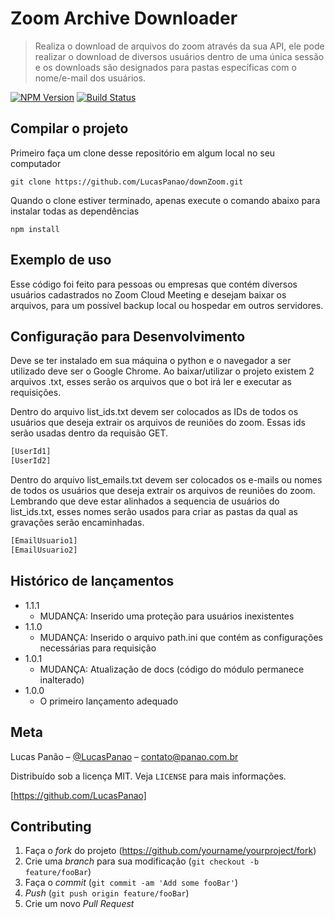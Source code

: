 # Zoom Archive Downloader
> Realiza o download de arquivos do zoom através da sua API, ele pode realizar o download de diversos usuários dentro de uma única sessão e os downloads são designados para pastas específicas com o nome/e-mail dos usuários.  

[![NPM Version][npm-image]][npm-url]
[![Build Status][travis-image]][travis-url]

## Compilar o projeto
Primeiro faça um clone desse repositório em algum local no seu computador
```
git clone https://github.com/LucasPanao/downZoom.git
```

Quando o clone estiver terminado, apenas execute o comando abaixo para instalar todas as dependências
```
npm install
```

## Exemplo de uso

Esse código foi feito para pessoas ou empresas que contém diversos usuários cadastrados no Zoom Cloud Meeting e desejam baixar os arquivos, para um possível backup local ou hospedar em outros servidores.  

## Configuração para Desenvolvimento

Deve se ter instalado em sua máquina o python e o navegador a ser utilizado deve ser o Google Chrome.  Ao baixar/utilizar o projeto existem 2 arquivos .txt, esses serão os arquivos que o bot irá ler e executar as requisições. 

Dentro do arquivo list_ids.txt devem ser colocados as IDs de todos os usuários que deseja extrair os arquivos de reuniões do zoom. Essas ids serão usadas dentro da requisão GET. 

```sh
[UserId1]
[UserId2]
```

Dentro do arquivo list_emails.txt devem ser colocados os e-mails ou nomes de todos os usuários que deseja extrair os arquivos de reuniões do zoom. Lembrando que deve estar alinhados a sequencia de usuários do list_ids.txt, esses nomes serão usados para criar as pastas da qual as gravações serão encaminhadas. 

```sh
[EmailUsuario1]
[EmailUsuario2]
```


## Histórico de lançamentos

* 1.1.1
    * MUDANÇA: Inserido uma proteção para usuários inexistentes
* 1.1.0
    * MUDANÇA: Inserido o arquivo path.ini que contém as configurações necessárias para requisição
* 1.0.1
    * MUDANÇA: Atualização de docs (código do módulo permanece inalterado)
* 1.0.0
    * O primeiro lançamento adequado

## Meta

Lucas Panão – [@LucasPanao](https://www.linkedin.com/in/lucas-panao/) – contato@panao.com.br

Distribuído sob a licença MIT. Veja `LICENSE` para mais informações.

[https://github.com/LucasPanao]

## Contributing

1. Faça o _fork_ do projeto (<https://github.com/yourname/yourproject/fork>)
2. Crie uma _branch_ para sua modificação (`git checkout -b feature/fooBar`)
3. Faça o _commit_ (`git commit -am 'Add some fooBar'`)
4. _Push_ (`git push origin feature/fooBar`)
5. Crie um novo _Pull Request_

[npm-image]: https://img.shields.io/npm/v/datadog-metrics.svg?style=flat-square
[npm-url]: https://npmjs.org/package/datadog-metrics
[npm-downloads]: https://img.shields.io/npm/dm/datadog-metrics.svg?style=flat-square
[travis-image]: https://img.shields.io/travis/dbader/node-datadog-metrics/master.svg?style=flat-square
[travis-url]: https://travis-ci.org/dbader/node-datadog-metrics
[wiki]: https://github.com/seunome/seuprojeto/wiki
